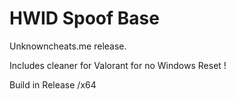 # HWID Spoof Base


Unknowncheats.me release.

Includes cleaner for Valorant for no Windows Reset !

Build in Release /x64
